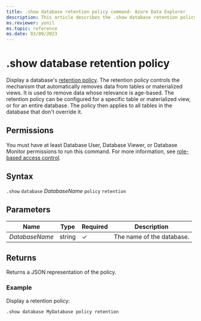 ```yaml
---
title: .show database retention policy command- Azure Data Explorer
description: This article describes the .show database retention policy command in Azure Data Explorer.
ms.reviewer: yonil
ms.topic: reference
ms.date: 03/09/2023
---
```

# .show database retention policy

Display a database's [retention policy](retentionpolicy.md). The retention policy controls the mechanism that automatically removes data from tables or materialized views. It is used to remove data whose relevance is age-based. The retention policy can be configured for a specific table or materialized view, or for an entire database. The policy then applies to all tables in the database that don't override it.

## Permissions

You must have at least Database User, Database Viewer, or Database Monitor permissions to run this command. For more information, see [role-based access control](access-control/role-based-access-control.md).

## Syntax

`.show` `database` *DatabaseName* `policy` `retention` 

## Parameters

|Name|Type|Required|Description|
|--|--|--|--|
|*DatabaseName*|string|&check;|The name of the database.|

## Returns

Returns a JSON representation of the policy.

### Example

Display a retention policy:

```kusto
.show database MyDatabase policy retention 
```
